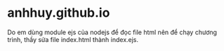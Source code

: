# anhhuy.github.io
Do em dùng module ejs của nodejs để đọc file html nên để chạy chương trình, thầy sửa file index.html thành index.ejs.
